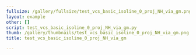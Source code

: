 ```yaml
---
fullsize: /gallery/fullsize/test_vcs_basic_isoline_0_proj_NH_via_gm.png
layout: example
other: []
script: test_vcs_basic_isoline_0_proj_NH_via_gm.py
thumb: /gallery/thumbnails/test_vcs_basic_isoline_0_proj_NH_via_gm.png
title: test_vcs_basic_isoline_0_proj_NH_via_gm

---
```

